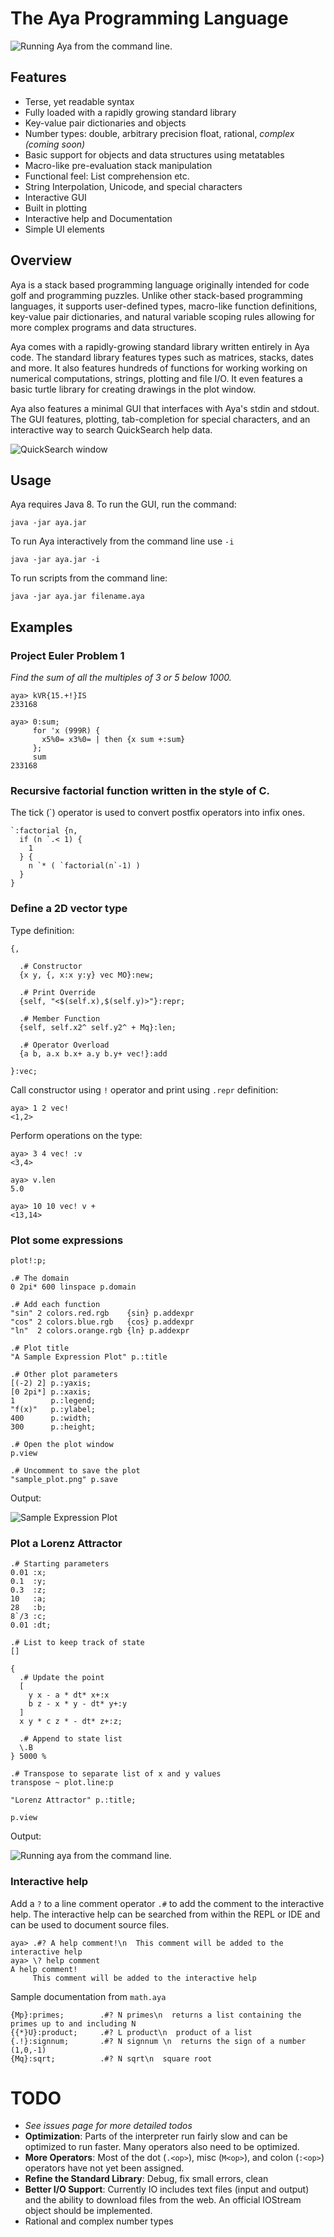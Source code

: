 # The Aya Programming Language

![Running Aya from the command line.](images/aya-demo.png)

## Features

  - Terse, yet readable syntax
  - Fully loaded with a rapidly growing standard library
  - Key-value pair dictionaries and objects
  - Number types: double, arbitrary precision float, rational, *complex (coming soon)*
  - Basic support for objects and data structures using metatables
  - Macro-like pre-evaluation stack manipulation
  - Functional feel: List comprehension etc.
  - String Interpolation, Unicode, and special characters
  - Interactive GUI
  - Built in plotting
  - Interactive help and Documentation
  - Simple UI elements

## Overview

Aya is a stack based programming language originally intended for code golf and programming puzzles. Unlike other stack-based programming languages, it supports user-defined types, macro-like function definitions, key-value pair dictionaries, and natural variable scoping rules allowing for more complex programs and data structures.

Aya comes with a rapidly-growing standard library written entirely in Aya code. The standard library features types such as matrices, stacks, dates and more. It also features hundreds of functions for working working on numerical computations, strings, plotting and file I/O. It even features a basic turtle library for creating drawings in the plot window.

Aya also features a minimal GUI that interfaces with Aya's stdin and stdout. The GUI features, plotting, tab-completion for special characters, and an interactive way to search QuickSearch help data.

![QuickSearch window](images/quicksearch_window.png)

## Usage

Aya requires Java 8. To run the GUI, run the command:

```
java -jar aya.jar
```

To run Aya interactively from the command line use `-i`

```
java -jar aya.jar -i
```

To run scripts from the command line:

```
java -jar aya.jar filename.aya
```

## Examples

### Project Euler Problem 1

*Find the sum of all the multiples of 3 or 5 below 1000.*

```
aya> kVR{15.+!}IS
233168
```

```
aya> 0:sum;
     for 'x (999R) {
       x5%0= x3%0= | then {x sum +:sum}
     };
     sum
233168
```

### Recursive factorial function written in the style of C.

The tick (\`) operator is used to convert postfix operators into infix ones.

```
`:factorial {n,
  if (n `.< 1) {
    1
  } {
    n `* ( `factorial(n`-1) )
  }
}
```

### Define a 2D vector type

Type definition:

```
{,

  .# Constructor
  {x y, {, x:x y:y} vec MO}:new;

  .# Print Override
  {self, "<$(self.x),$(self.y)>"}:repr;

  .# Member Function
  {self, self.x2^ self.y2^ + Mq}:len;

  .# Operator Overload
  {a b, a.x b.x+ a.y b.y+ vec!}:add

}:vec;

```

Call constructor using `!` operator and print using `.repr` definition:

```
aya> 1 2 vec!
<1,2>

```
Perform operations on the type:

```
aya> 3 4 vec! :v
<3,4>

aya> v.len
5.0

aya> 10 10 vec! v +
<13,14>
```

### Plot some expressions

```
plot!:p;

.# The domain
0 2pi* 600 linspace p.domain

.# Add each function
"sin" 2 colors.red.rgb    {sin} p.addexpr
"cos" 2 colors.blue.rgb   {cos} p.addexpr
"ln"  2 colors.orange.rgb {ln} p.addexpr

.# Plot title
"A Sample Expression Plot" p.:title

.# Other plot parameters
[(-2) 2] p.:yaxis;
[0 2pi*] p.:xaxis;
1        p.:legend;
"f(x)"   p.:ylabel;
400      p.:width;
300      p.:height;

.# Open the plot window
p.view

.# Uncomment to save the plot
"sample_plot.png" p.save
```

Output:

![Sample Expression Plot](images/sample_plot.png)

### Plot a Lorenz Attractor

```
.# Starting parameters
0.01 :x;
0.1  :y;
0.3  :z;
10   :a;
28   :b;
8`/3 :c;
0.01 :dt;

.# List to keep track of state
[]

{
  .# Update the point
  [
    y x - a * dt* x+:x
    b z - x * y - dt* y+:y
  ]
  x y * c z * - dt* z+:z;

  .# Append to state list
  \.B
} 5000 %

.# Transpose to separate list of x and y values
transpose ~ plot.line:p

"Lorenz Attractor" p.:title;

p.view
```

Output:

![Running aya from the command line. ](images/lorenz_attractor.png)

### Interactive help

Add a `?` to a line comment operator `.#` to add the comment to the interactive help.
The interactive help can be searched from within the REPL or IDE and can be used
to document source files.

```
aya> .#? A help comment!\n  This comment will be added to the interactive help
aya> \? help comment
A help comment!
     This comment will be added to the interactive help
```

Sample documentation from `math.aya`

```
{Mp}:primes;        .#? N primes\n  returns a list containing the primes up to and including N
{{*}U}:product;     .#? L product\n  product of a list
{.!}:signnum;       .#? N signnum \n  returns the sign of a number (1,0,-1)
{Mq}:sqrt;          .#? N sqrt\n  square root
```


# TODO

  - *See issues page for more detailed todos*
  - **Optimization**: Parts of the interpreter run fairly slow and can be optimized to run faster. Many operators also need to be optimized.
  - **More Operators**: Most of the dot (`.<op>`), misc (`M<op>`), and colon (`:<op>`) operators have not yet been assigned.
  - **Refine the Standard Library**: Debug, fix small errors, clean
  - **Better I/O Support**: Currently IO includes text files (input and output) and the ability to download files from the web. An official IOStream object should be implemented.
  - Rational and complex number types
